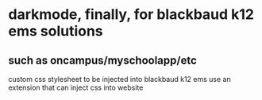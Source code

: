 # darkmode, finally, for blackbaud k12 ems solutions
## such as oncampus/myschoolapp/etc
custom css stylesheet to be injected into blackbaud k12 ems
use an extension that can inject css into website
